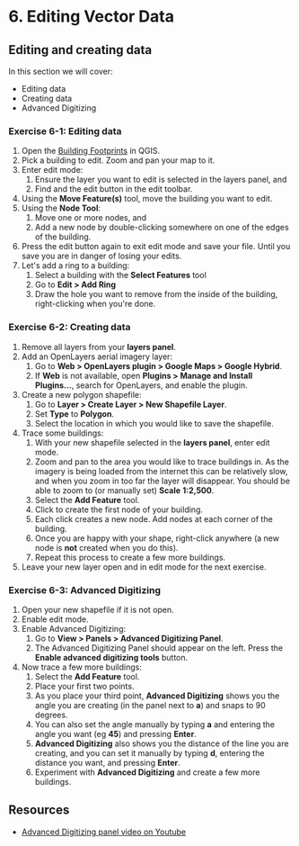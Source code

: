 # 6. Editing Vector Data

## Editing and creating data

In this section we will cover:
 * Editing data
 * Creating data
 * Advanced Digitizing

### Exercise 6-1: Editing data

 1. Open the [Building Footprints](https://data.cityofnewyork.us/Housing-Development/Building-Footprints/tb92-6tj8) in QGIS.
 2. Pick a building to edit. Zoom and pan your map to it.
 3. Enter edit mode:
    1. Ensure the layer you want to edit is selected in the layers panel, and
    2. Find and the edit button in the edit toolbar.
 4. Using the **Move Feature(s)** tool, move the building you want to edit.
 5. Using the **Node Tool**:
    1. Move one or more nodes, and
    2. Add a new node by double-clicking somewhere on one of the edges of the building.
 6. Press the edit button again to exit edit mode and save your file. Until you save you are in danger of losing your edits.
 7. Let's add a ring to a building:
    1. Select a building with the **Select Features** tool
    2. Go to **Edit > Add Ring**
    3. Draw the hole you want to remove from the inside of the building, right-clicking when you're done.

### Exercise 6-2: Creating data

 1. Remove all layers from your **layers panel**.
 2. Add an OpenLayers aerial imagery layer:
    1. Go to **Web > OpenLayers plugin > Google Maps > Google Hybrid**.
    2. If **Web** is not available, open **Plugins > Manage and Install Plugins...**, search for OpenLayers, and enable the plugin.
 3. Create a new polygon shapefile:
    1. Go to **Layer > Create Layer > New Shapefile Layer**.
    2. Set **Type** to **Polygon**.
    3. Select the location in which you would like to save the shapefile.
 3. Trace some buildings:
    1. With your new shapefile selected in the **layers panel**, enter edit mode.
    2. Zoom and pan to the area you would like to trace buildings in. As the imagery is being loaded from the internet this can be relatively slow, and when you zoom in too far the layer will disappear. You should be able to zoom to (or manually set) **Scale** **1:2,500**.
    3. Select the **Add Feature** tool.
    4. Click to create the first node of your building.
    5. Each click creates a new node. Add nodes at each corner of the building.
    6. Once you are happy with your shape, right-click anywhere (a new node is **not** created when you do this).
    7. Repeat this process to create a few more buildings.
 4. Leave your new layer open and in edit mode for the next exercise.

### Exercise 6-3: Advanced Digitizing

 1. Open your new shapefile if it is not open.
 2. Enable edit mode.
 3. Enable Advanced Digitizing:
    1. Go to **View > Panels > Advanced Digitizing Panel**.
    2. The Advanced Digitizing Panel should appear on the left. Press the **Enable advanced digitizing tools** button.
 4. Now trace a few more buildings:
    1. Select the **Add Feature** tool.
    2. Place your first two points.
    3. As you place your third point, **Advanced Digitizing** shows you the angle you are creating (in the panel next to **a**) and snaps to 90 degrees.
    4. You can also set the angle manually by typing **a** and entering the angle you want (eg **45**) and pressing **Enter**.
    5. **Advanced Digitizing** also shows you the distance of the line you are creating, and you can set it manually by typing **d**, entering the distance you want, and pressing **Enter**.
    6. Experiment with **Advanced Digitizing** and create a few more buildings.

## Resources

 * [Advanced Digitizing panel video on Youtube](https://www.youtube.com/watch?v=QsjmLa16obs)

<div style="page-break-after: always;"></div>

